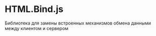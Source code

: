 # HTML.Bind.js
Библиотека для замены встроенных механизмов обмена данными между клиентом и сервером
